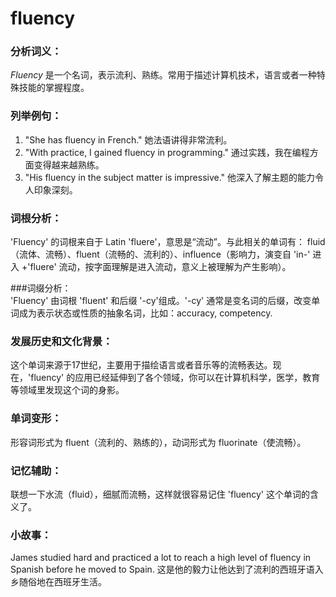 # fluency

### 分析词义：

  

_Fluency_ 是一个名词，表示流利、熟练。常用于描述计算机技术，语言或者一种特殊技能的掌握程度。

  

### 列举例句：

  

1.  "She has fluency in French." 她法语讲得非常流利。
2.  "With practice, I gained fluency in programming." 通过实践，我在编程方面变得越来越熟练。
3.  "His fluency in the subject matter is impressive." 他深入了解主题的能力令人印象深刻。

  

### 词根分析：

  

'Fluency' 的词根来自于 Latin 'fluere'，意思是“流动”。与此相关的单词有： fluid（流体、流畅）、fluent（流畅的、流利的）、influence（影响力，演变自 'in-' 进入 +'fluere' 流动，按字面理解是进入流动，意义上被理解为产生影响）。

  

###词缀分析：  
'Fluency' 由词根 'fluent' 和后缀 '-cy'组成。'-cy' 通常是变名词的后缀，改变单词成为表示状态或性质的抽象名词，比如：accuracy, competency.

  

### 发展历史和文化背景：

  

这个单词来源于17世纪，主要用于描绘语言或者音乐等的流畅表达。现在，'fluency' 的应用已经延伸到了各个领域，你可以在计算机科学，医学，教育等领域里发现这个词的身影。

  

### 单词变形：

  

形容词形式为 fluent（流利的、熟练的），动词形式为 fluorinate（使流畅）。

  

### 记忆辅助：

  

联想一下水流（fluid），细腻而流畅，这样就很容易记住 'fluency' 这个单词的含义了。

  

### 小故事：

  

James studied hard and practiced a lot to reach a high level of fluency in Spanish before he moved to Spain. 这是他的毅力让他达到了流利的西班牙语入乡随俗地在西班牙生活。
